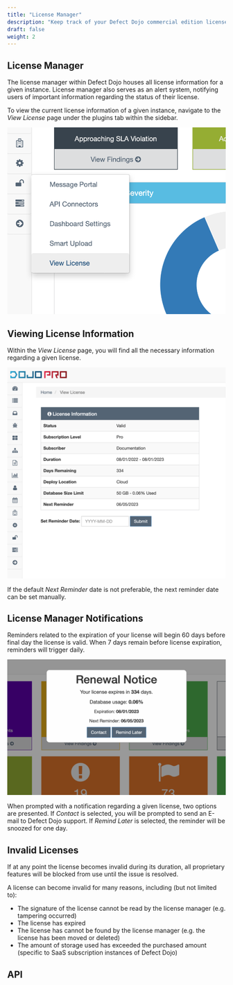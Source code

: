 ```yaml
---
title: "License Manager"
description: "Keep track of your Defect Dojo commercial edition license."
draft: false
weight: 2
---
```


## License Manager

The license manager within Defect Dojo houses all license information for a given instance. License manager also serves as an alert system, notifying users of important information regarding the status of their license.

To view the current license information of a given instance, navigate to the _View License_ page under the plugins tab within the sidebar.

![Accessing View License](images/nav-lm.png)

## Viewing License Information

Within the _View License_ page, you will find all the necessary information regarding a given license.

![View License Details](images/lm-view-license.png)

If the default _Next Reminder_ date is not preferable, the next reminder date can be set manually.

## License Manager Notifications

Reminders related to the expiration of your license will begin 60 days before final day the license is valid. When 7 days remain before license expiration, reminders will trigger daily. 

![License Status Notification](images/lm-popup.png)

When prompted with a notification regarding a given license, two options are presented. If _Contact_ is selected, you will be prompted to send an E-mail to Defect Dojo support. If _Remind Later_ is selected, the reminder will be snoozed for one day.

## Invalid Licenses

If at any point the license becomes invalid during its duration, all proprietary features will be blocked from use until the issue is resolved.

A license can become invalid for many reasons, including (but not limited to):

- The signature of the license cannot be read by the license manager (e.g. tampering occurred)
- The license has expired
- The license has cannot be found by the license manager (e.g. the license has been moved or deleted) 
- The amount of storage used has exceeded the purchased amount (specific to SaaS subscription instances of Defect Dojo)

## API

